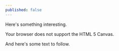 ```yaml
---
published: false
---
```

Here's something interesting. 

<canvas id="canvasWealthEntropyBasic" width="500" height="200">
 Your browser does not support the HTML 5 Canvas.
</canvas>
<script>
function simWealthEntropyBasic() {

	//SIM WRAPPER CONFIG =====================
	var state = 0;
	var timer;
	var canvas = document.getElementById('canvasWealthEntropyBasic');
	var context = canvas.getContext('2d');
	canvas.addEventListener('click', updateState, false);

	function updateState() {
		state = (state+1)%3;
		if (state == 0) {
			//Reset sim
			init();
		} else if (state == 1) {
			//Run sim
			timer = setInterval(update, 33);
		} else {
			//Stop sim
			clearInterval(timer);
		}
	}
	//=====================
	//SIM CODE =====================

	var agentList;
	var agentCount = 500;
	var wealthInit = 1000;
	var exchangesPerUpdate = 100;
	var maxExchange = 100;
	var gini = 0;
	var fit = 0;

	function init() {
		agentList = new Array();

		//Create agents
		for (var i = 0; i < agentCount; i++) {
			var agent = {
				wealth:(Math.random() * wealthInit * 2),
				color:"#000000",
				rank:0
			}
			agentList.push(agent);
		}

		//Sort agents
		agentList.sort(function (a,b) {
			return a.wealth - b.wealth;
		});

		//Set color for agents based on wealth
		for (var i = 0; i < agentCount; i++) {
			var agent = agentList[i];
			// var colorVal = Math.floor(((i) * 255.0) / agentCount);
			// agent.color = "rgb("+colorVal+",0,0)"

			// var colorVal = Math.random() * 360;
			// agent.color = "hsl("+colorVal+", 100%, 50%)"

			var hueVal = Math.random() * 360;
			var brightVal = 10+Math.floor(i*70/agentCount);
			agent.color = "hsl("+hueVal+", 100%, "+brightVal+"%)"

			agent.rank = i;
		}

		//Calculate wealth ineuality
		gini = calculateGini();

		//Calculate predictive power of measure
		fit = calculateFit();

		paint();
	}

	function update() {

		//Make wealth transfers
		for (var i = 0; i < exchangesPerUpdate; i++) {
			var exchangeAmount = Math.random() * maxExchange;

			var indexA = Math.floor(Math.random() * agentCount);
			var indexB = Math.floor(Math.random() * agentCount);
			var agentA = agentList[indexA];
			var agentB = agentList[indexB];

			if (agentA.wealth >= exchangeAmount) {
				agentB.wealth += exchangeAmount;
				agentA.wealth -= exchangeAmount;
			}
		}

		//Sort array by wealth
		agentList.sort(function (a,b) {
			return a.wealth - b.wealth;
		});

		//Calculate wealth inequality
		gini = calculateGini();

		//Calculate predictive power of measure
		fit = calculateFit();

		paint();
	}

	function calculateGini() {

		//Find total wealth
		var totalWealth = 0;
		for (var i = 0; i < agentCount; i++) {
			totalWealth += agentList[i].wealth;
		}

		//Find average wealth
		var meanWealth = totalWealth / agentCount;

		//Calculate mean difference from the average
		var totalDiff = 0;
		for (var i = 0; i < agentCount; i++) {
			totalDiff += Math.abs(meanWealth - agentList[i].wealth);
		}

		//Calculate GINI
		var inequality = totalDiff / (2 * totalWealth);

		return inequality;
	}

	function calculateFit() {

		var totalDiff = 0;
		for (var i = 0; i < agentCount; i++) {

			//Calculate distance from ideal for each agent
			var diff = Math.abs(i - agentList[i].rank);

			//Sum differences from ideal
			totalDiff += diff;
		}

		//Find mean difference
		var meanDiff = totalDiff / agentCount;
		var scaledMean = meanDiff / agentCount;

		var fit = 1 - (2 * scaledMean);
		return fit;
	}


	function paint() {
		//Paint background
		context.fillStyle = '#999999';
		context.fillRect(0, 0, canvas.width, canvas.height);

		//Find the maximum bar height
		var maxHeight = agentList[agentCount-1].wealth;

		//Determine scaling for bars
		var scaleHeight = canvas.height/maxHeight;
		var barWidth = canvas.width/agentCount;

		//Iterate over agents
		for (var i = 0; i < agentCount; i++) {
			var width = Math.floor(barWidth);
			// var height = Math.floor(agentList[i].wealth*scaleHeight);
			var height = Math.floor(agentList[i].wealth*scaleHeight);
			var x = Math.floor(i * barWidth);
			var y = canvas.height - height;

			//Display bar for each agent
			context.fillStyle = agentList[i].color;
			context.fillRect(x, y, width, height);
		}

		//Display GINI
		context.fillStyle = '#FFFFFF';
		context.font = '20px Arial';
		context.fillText("GINI: "+gini.toPrecision(2), 10, 30);

		//Display fit
		context.fillStyle = '#000000';
		context.fillText("Start Fit: "+fit.toPrecision(2), 10, 50);

	}

	init();
	//=====================
}
simWealthEntropyBasic();
</script>

And here's some text to follow.
